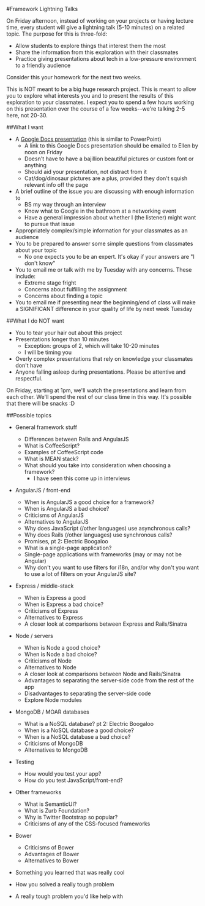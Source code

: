 #Framework Lightning Talks

On Friday afternoon, instead of working on your projects or having lecture time,
every student will give a lightning talk (5-10 minutes) on a related topic. The
purpose for this is three-fold:

- Allow students to explore things that interest them the most
- Share the information from this exploration with their classmates
- Practice giving presentations about tech in a low-pressure environment to a friendly audience

Consider this your homework for the next two weeks.

This is NOT meant to be a big huge research project. This is meant to allow you to explore
what interests you and to present the results of this exploration to your classmates. I expect
you to spend a few hours working on this presentation over the course of a few weeks--we're
talking 2-5 here, not 20-30.

##What I want
- A [Google Docs presentation](https://docs.google.com/presentation) (this is similar to PowerPoint)
    - A link to this Google Docs presentation should be emailed to Ellen by noon on Friday
    - Doesn't have to have a bajillion beautiful pictures or custom font or anything
    - Should aid your presentation, not distract from it
    - Cat/dog/dinosaur pictures are a plus, provided they don't squish relevant info off the page
- A brief outline of the issue you are discussing with enough information to
    - BS my way through an interview
    - Know what to Google in the bathroom at a networking event
    - Have a general impression about whether I (the listener) might want to pursue that issue
- Appropriately complex/simple information for your classmates as an audience
- You to be prepared to answer some simple questions from classmates about your topic
    - No one expects you to be an expert. It's okay if your answers are "I don't know"
- You to email me or talk with me by Tuesday with any concerns. These include:
    - Extreme stage fright 
    - Concerns about fulfilling the assignment
    - Concerns about finding a topic
- You to email me if presenting near the beginning/end of class will make a SIGNIFICANT difference in your quality of life by next week Tuesday

##What I do NOT want
- You to tear your hair out about this project
- Presentations longer than 10 minutes
    - Exception: groups of 2, which will take 10-20 minutes
    - I will be timing you
- Overly complex presentations that rely on knowledge your classmates don't have
- Anyone falling asleep during presentations. Please be attentive and respectful.

On Friday, starting at 1pm, we'll watch the presentations and learn from each other.
We'll spend the rest of our class time in this way. It's possible that there will be
snacks :D


##Possible topics
- General framework stuff
    - Differences between Rails and AngularJS
    - What is CoffeeScript?
    - Examples of CoffeeScript code
    - What is MEAN stack?
    - What should you take into consideration when choosing a framework?
        - I have seen this come up in interviews

- AngularJS / front-end
    - When is AngularJS a good choice for a framework?
    - When is AngularJS a bad choice?
    - Criticisms of AngularJS
    - Alternatives to AngularJS
    - Why does JavaScript (/other languages) use asynchronous calls?
    - Why does Rails (/other languages) use synchronous calls?
    - Promises, pt 2: Electric Boogaloo
    - What is a single-page application?
    - Single-page applications with frameworks (may or may not be Angular)
    - Why don't you want to use filters for i18n, and/or why don't you want to
    use a lot of filters on your AngularJS site?

- Express / middle-stack
    - When is Express a good
    - When is Express a bad choice?
    - Criticisms of Express
    - Alternatives to Express
    - A closer look at comparisons between Express and Rails/Sinatra

- Node / servers
    - When is Node a good choice?
    - When is Node a bad choice?
    - Criticisms of Node
    - Alternatives to Node
    - A closer look at comparisons between Node and Rails/Sinatra
    - Advantages to separating the server-side code from the rest of the app
    - Disadvantages to separating the server-side code
    - Explore Node modules

- MongoDB / MOAR databases
    - What is a NoSQL database? pt 2: Electric Boogaloo
    - When is a NoSQL database a good choice?
    - When is a NoSQL database a bad choice?
    - Criticisms of MongoDB
    - Alternatives to MongoDB

- Testing
    - How would you test your app?
    - How do you test JavaScript/front-end?

- Other frameworks
    - What is SemanticUI?
    - What is Zurb Foundation?
    - Why is Twitter Bootstrap so popular?
    - Criticisms of any of the CSS-focused frameworks

- Bower
    - Criticisms of Bower
    - Advantages of Bower
    - Alternatives to Bower

- Something you learned that was really cool
- How you solved a really tough problem
- A really tough problem you'd like help with